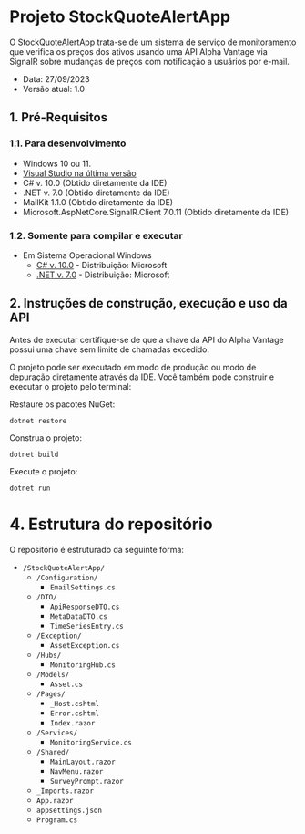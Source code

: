 # Projeto StockQuoteAlertApp <!-- omit in toc -->

O StockQuoteAlertApp trata-se de um sistema de serviço de monitoramento que verifica os preços dos ativos usando uma API Alpha Vantage via SignalR sobre mudanças de preços com notificação a usuários por e-mail.

* Data: 27/09/2023
* Versão atual: 1.0 

## 1. Pré-Requisitos

### 1.1. Para desenvolvimento

* Windows 10 ou 11.
* [Visual Studio na última versão](https://visualstudio.microsoft.com/pt-br/downloads/)
* C# v. 10.0 (Obtido diretamente da IDE)
* .NET v. 7.0 (Obtido diretamente da IDE)
* MailKit 1.1.0 (Obtido diretamente da IDE)
* Microsoft.AspNetCore.SignalR.Client 7.0.11 (Obtido diretamente da IDE)

### 1.2. Somente para compilar e executar

* Em Sistema Operacional Windows
  * [C# v. 10.0](https://dotnet.microsoft.com/pt-br/download) - Distribuição: Microsoft
  * [.NET v. 7.0](https://dotnet.microsoft.com/pt-br/downloadi) - Distribuição: Microsoft

## 2. Instruções de construção, execução e uso da API

Antes de executar certifique-se de que a chave da API do Alpha Vantage possui uma chave sem limite de chamadas excedido.

O projeto pode ser executado em modo de produção ou modo de depuração diretamente através da IDE. Você também pode construir e executar o projeto pelo terminal:

Restaure os pacotes NuGet:

```
dotnet restore

```

Construa o projeto:

```
dotnet build

```
Execute o projeto:

```
dotnet run
```

# 4. Estrutura do repositório

O repositório é estruturado da seguinte forma:

* `/StockQuoteAlertApp/`
    * `/Configuration/`
        * `EmailSettings.cs`
    * `/DTO/`
        * `ApiResponseDTO.cs`
        * `MetaDataDTO.cs`
        * `TimeSeriesEntry.cs`
    * `/Exception/`
        * `AssetException.cs`
    * `/Hubs/`
        * `MonitoringHub.cs`
    * `/Models/`
        * `Asset.cs`
    * `/Pages/`
        * `_Host.cshtml`
        * `Error.cshtml`
        * `Index.razor`
    * `/Services/`
        * `MonitoringService.cs`
    * `/Shared/`
        * `MainLayout.razor`
        * `NavMenu.razor`
        * `SurveyPrompt.razor`
    * `_Imports.razor`
    * `App.razor`
    * `appsettings.json`
    * `Program.cs`
